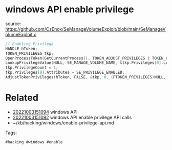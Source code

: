 # windows API enable privilege
source: https://github.com/CsEnox/SeManageVolumeExploit/blob/main/SeManageVolumeExploit.c
```c
// Enabling Privilege
HANDLE hToken;
TOKEN_PRIVILEGES tkp;
OpenProcessToken(GetCurrentProcess(), TOKEN_ADJUST_PRIVILEGES | TOKEN_QUERY, &hToken);
LookupPrivilegeValue(NULL, SE_MANAGE_VOLUME_NAME, &tkp.Privileges[0].Luid);
tkp.PrivilegeCount = 1;
tkp.Privileges[0].Attributes = SE_PRIVILEGE_ENABLED;
AdjustTokenPrivileges(hToken, FALSE, &tkp, 0, (PTOKEN_PRIVILEGES)NULL, 0);
```

# Related

- [20221003151094](/zet/20221003151094/README.md) windows API
- [20221003151092](/zet/20221003151092/README.md) windows API enable privilege API calls
- ~/kb/hacking/windows/enable-privilege-api.md

Tags:

    #hacking #windows #enable 
